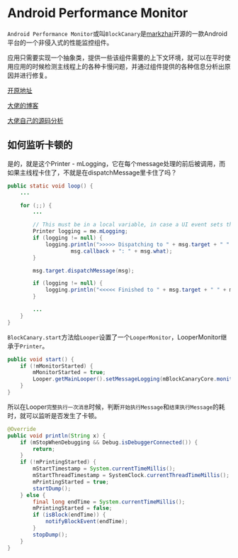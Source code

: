 # Android Performance Monitor

`Android Performance Monitor`或叫`BlockCanary`是[markzhai](https://github.com/markzhai)开源的一款Android平台的一个非侵入式的性能监控组件。

应用只需要实现一个抽象类，提供一些该组件需要的上下文环境，就可以在平时使用应用的时候检测主线程上的各种卡慢问题，并通过组件提供的各种信息分析出原因并进行修复。

[开原地址](https://github.com/markzhai/AndroidPerformanceMonitor)

[大佬的博客](https://blog.zhaiyifan.cn/)

[大佬自己的源码分析](http://blog.zhaiyifan.cn/2016/01/16/BlockCanaryTransparentPerformanceMonitor/)

## 如何监听卡顿的

是的，就是这个Printer - mLogging，它在每个message处理的前后被调用，而如果主线程卡住了，不就是在dispatchMessage里卡住了吗？

```java
public static void loop() {
    ...

    for (;;) {
        ...

        // This must be in a local variable, in case a UI event sets the logger
        Printer logging = me.mLogging;
        if (logging != null) {
            logging.println(">>>>> Dispatching to " + msg.target + " " +
                    msg.callback + ": " + msg.what);
        }

        msg.target.dispatchMessage(msg);

        if (logging != null) {
            logging.println("<<<<< Finished to " + msg.target + " " + msg.callback);
        }

        ...
    }
}
```

`BlockCanary.start`方法给`Looper`设置了一个`LooperMonitor`，LooperMonitor继承于`Printer`。

```java
public void start() {
    if (!mMonitorStarted) {
        mMonitorStarted = true;
        Looper.getMainLooper().setMessageLogging(mBlockCanaryCore.monitor);
    }
}
```

所以在Looper`完整执行一次消息`时候，判断`开始执行Message`和`结束执行Message`的耗时，就可以监听是否发生了卡顿。

```java
@Override
public void println(String x) {
    if (mStopWhenDebugging && Debug.isDebuggerConnected()) {
        return;
    }
    if (!mPrintingStarted) {
        mStartTimestamp = System.currentTimeMillis();
        mStartThreadTimestamp = SystemClock.currentThreadTimeMillis();
        mPrintingStarted = true;
        startDump();
    } else {
        final long endTime = System.currentTimeMillis();
        mPrintingStarted = false;
        if (isBlock(endTime)) {
            notifyBlockEvent(endTime);
        }
        stopDump();
    }
}
```

